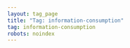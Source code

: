 ```yaml
---
layout: tag_page
title: "Tag: information-consumption"
tag: information-consumption
robots: noindex
---
```

